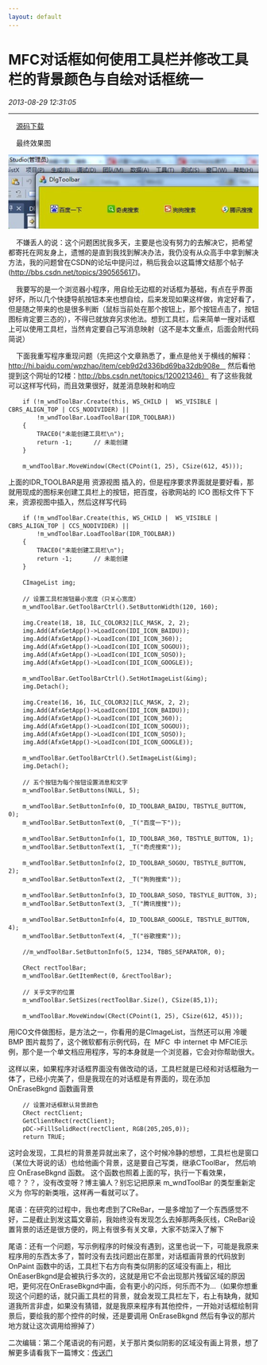 ```yaml
---
layout: default
---
```


# MFC对话框如何使用工具栏并修改工具栏的背景颜色与自绘对话框统一
_2013-08-29 12:31:05_

* * *

    [源码下载](./download/DlgToolbar.rar)

    最终效果图

![](./img/011_1.jpeg)

    不嫌丢人的说：这个问题困扰我多天，主要是也没有努力的去解决它，把希望都寄托在网友身上，遗憾的是直到我找到解决办法，我仍没有从众高手中拿到解决方法，我的问题曾在CSDN的论坛中提问过，稍后我会以这篇博文结那个帖子(http://bbs.csdn.net/topics/390565617)。

    我要写的是一个浏览器小程序，用自绘无边框的对话框为基础，有点在乎界面好坏，所以几个快捷导航按钮本来也想自绘，后来发现如果这样做，肯定好看了，但是随之带来的也是很多判断（鼠标当前处在那个按钮上，那个按钮点击了，按钮图标肯定要三态的），不得已就放弃另求他法。想到工具栏，后来简单一搜对话框上可以使用工具栏，当然肯定要自己写消息映射（这不是本文重点，后面会附代码简说）

    下面我重写程序重现问题（先把这个文章熟悉了，重点是他关于横线的解释：http://hi.baidu.com/wpzhao/item/ceb9d2d336bd69ba32db908e    然后看他提到这个网址的12楼：http://bbs.csdn.net/topics/120021346） 有了这些我就可以这样写代码，而且效果很好，就差消息映射和响应

```
	if (!m_wndToolBar.Create(this, WS_CHILD |  WS_VISIBLE | CBRS_ALIGN_TOP | CCS_NODIVIDER) || 
		!m_wndToolBar.LoadToolBar(IDR_TOOLBAR))
	{
		TRACE0("未能创建工具栏\n");
		return -1;      // 未能创建
	}

	m_wndToolBar.MoveWindow(CRect(CPoint(1, 25), CSize(612, 45)));
```

上面的IDR_TOOLBAR是用 资源视图 插入的，但是程序要求界面就是要好看，那就用现成的图标来创建工具栏上的按钮，把百度，谷歌网站的 ICO 图标文件下下来，资源视图中插入，然后这样写代码

```
	if (!m_wndToolBar.Create(this, WS_CHILD |  WS_VISIBLE | CBRS_ALIGN_TOP | CCS_NODIVIDER) || 
		!m_wndToolBar.LoadToolBar(IDR_TOOLBAR))
	{
		TRACE0("未能创建工具栏\n");
		return -1;      // 未能创建
	}

	CImageList img;

	// 设置工具栏按钮最小宽度（只关心宽度）
	m_wndToolBar.GetToolBarCtrl().SetButtonWidth(120, 160);

	img.Create(18, 18, ILC_COLOR32|ILC_MASK, 2, 2);
	img.Add(AfxGetApp()->LoadIcon(IDI_ICON_BAIDU));
	img.Add(AfxGetApp()->LoadIcon(IDI_ICON_360));
	img.Add(AfxGetApp()->LoadIcon(IDI_ICON_SOGOU));
	img.Add(AfxGetApp()->LoadIcon(IDI_ICON_SOSO));
	img.Add(AfxGetApp()->LoadIcon(IDI_ICON_GOOGLE));

	m_wndToolBar.GetToolBarCtrl().SetHotImageList(&img);
	img.Detach();

	img.Create(16, 16, ILC_COLOR32|ILC_MASK, 2, 2);
	img.Add(AfxGetApp()->LoadIcon(IDI_ICON_BAIDU));
	img.Add(AfxGetApp()->LoadIcon(IDI_ICON_360));
	img.Add(AfxGetApp()->LoadIcon(IDI_ICON_SOGOU));
	img.Add(AfxGetApp()->LoadIcon(IDI_ICON_SOSO));
	img.Add(AfxGetApp()->LoadIcon(IDI_ICON_GOOGLE));

	m_wndToolBar.GetToolBarCtrl().SetImageList(&img);
	img.Detach();

	// 五个按钮为每个按钮设置消息和文字
	m_wndToolBar.SetButtons(NULL, 5);

	m_wndToolBar.SetButtonInfo(0, ID_TOOLBAR_BAIDU, TBSTYLE_BUTTON, 0);
	m_wndToolBar.SetButtonText(0, _T("百度一下"));

	m_wndToolBar.SetButtonInfo(1, ID_TOOLBAR_360, TBSTYLE_BUTTON, 1);
	m_wndToolBar.SetButtonText(1, _T("奇虎搜索"));

	m_wndToolBar.SetButtonInfo(2, ID_TOOLBAR_SOGOU, TBSTYLE_BUTTON, 2);
	m_wndToolBar.SetButtonText(2, _T("狗狗搜索"));

	m_wndToolBar.SetButtonInfo(3, ID_TOOLBAR_SOSO, TBSTYLE_BUTTON, 3);
	m_wndToolBar.SetButtonText(3, _T("腾讯搜搜"));

	m_wndToolBar.SetButtonInfo(4, ID_TOOLBAR_GOOGLE, TBSTYLE_BUTTON, 4);
	m_wndToolBar.SetButtonText(4, _T("谷歌搜索"));

	//m_wndToolBar.SetButtonInfo(5, 1234, TBBS_SEPARATOR, 0);

	CRect rectToolBar;
	m_wndToolBar.GetItemRect(0, &rectToolBar);

	// 关乎文字的位置
	m_wndToolBar.SetSizes(rectToolBar.Size(), CSize(85,1));

	m_wndToolBar.MoveWindow(CRect(CPoint(1, 25), CSize(612, 45)));
```

用ICO文件做图标，是方法之一，你看用的是CImageList，当然还可以用 冷暖 BMP 图片裁剪了，这个微软都有示例代码，在  MFC  中 internet 中 MFCIE示例，那个是一个单文档应用程序，写的本身就是一个浏览器，它会对你帮助很大。

这样以来，如果程序对话框界面没有做改动的话，工具栏就是已经和对话框融为一体了，已经小完美了，但是我现在的对话框是有界面的，现在添加 OnEraseBkgnd 函数画背景

```
	// 设置对话框默认背景颜色
	CRect rectClient;
	GetClientRect(rectClient);
	pDC->FillSolidRect(rectClient, RGB(205,205,0));
	return TRUE;
```

这时会发现，工具栏的背景差异就出来了，这个时候冷静的想想，工具栏也是窗口（某位大哥说的话）也给他画个背景，这是要自己写类，继承CToolBar， 然后响应 OnEraseBkgnd 函数。 这个函数也照着上面的写，执行一下看效果，噫？？？，没有改变呀？博主骗人？别忘记把原来 m_wndToolBar 的类型重新定义为 你写的新类哦，这样再一看就可以了。

尾语：在研究的过程中，我也考虑到了CReBar，一是多增加了一个东西感觉不好，二是截止到发这篇文章前，我始终没有发现怎么去掉那两条灰线，CReBar设置背景的话还是很方便的，网上有很多有关文章，大家不妨深入了解下

尾语：还有一个问题，写示例程序的时候没有遇到，这里也说一下，可能是我原来程序用的东西太多了，暂时没有去找问题出在那里，对话框画背景的代码放到 OnPaint 函数中的话，工具栏下右方向有类似阴影的区域没有画上，相比OnEaserBkgnd是会被执行多次的，这就是用它不会出现那片残留区域的原因吧，更何况在OnEraseBkgnd中画，会有更小的闪烁，何乐而不为...（如果你想重现这个问题的话，就只画工具栏的背景，就会发现工具栏左下，右上有缺角，就知道我所言非虚，如果没有猜错，就是我原来程序有其他控件，一开始对话框绘制背景后，要绘我的那个控件的时候，还是要调用 OnEraseBkgnd 然后有争议的那片地方就让这次调用给擦掉了）

二次编辑：第二个尾语说的有问题，关于那片类似阴影的区域没有画上背景，想了解更多请看我下一篇博文：[传送门](./012.html)
